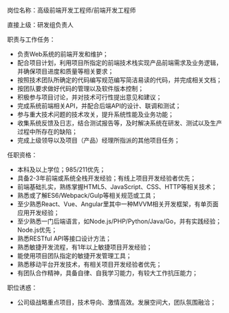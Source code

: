 岗位名称：高级前端开发工程师/前端开发工程师

直接上级：研发组负责人

职责与工作任务：
- 负责Web系统的前端开发和维护；
- 配合项目计划，利用项目所指定的前端技术栈实现产品前端需求及业务逻辑，并确保项目进度和质量等相关要求；
- 按照技术团队所确定的代码编写规范编写简洁易读的代码，并完成相关文档；
- 按团队要求做好代码的管理以及软件版本控制；
- 积极参与项目讨论，并对技术可行性提出意见和建议；
- 完成系统前端相关API，并配合后端API的设计、联调和测试；
- 参与重大技术问题的技术攻关，提升系统性能及业务功能；
- 收集系统反馈及日志，结合测试报告等，及时解决系统在研发、测试以及生产过程中所存在的缺陷；
- 完成上级领导以及项目（产品）经理所指派的其他项目任务；

任职资格：
- 本科及以上学位；985/211优先；
- 具备2-3年前端或系统全栈开发经验；有线上项目开发经验者优先；
- 前端基础扎实，熟练掌握HTML5、JavaScript、CSS、HTTP等相关技术；
- 熟悉或了解ES6/Webpack/Gulp等相关规范或工具；
- 至少熟悉React、Vue、Angular里其中一种MVVM相关开发框架，有单页面应用开发经验；
- 至少熟悉一门后端语言，如Node.js/PHP/Python/Java/Go，并有实践经验；Node.js优先；
- 熟悉RESTful API等接口设计方法；
- 熟悉敏捷开发流程，有1年以上敏捷项目开发经验；
- 能使用项目团队指定的敏捷开发管理工具；
- 熟悉移动平台开发技术，有相关项目开发经验者优先；
- 有团队合作精神，具备自律、自我学习能力，有较大工作抗压能力；

职位诱惑：
- 公司级战略重点项目，技术导向、激情高效。发展空间大，团队氛围融洽；
